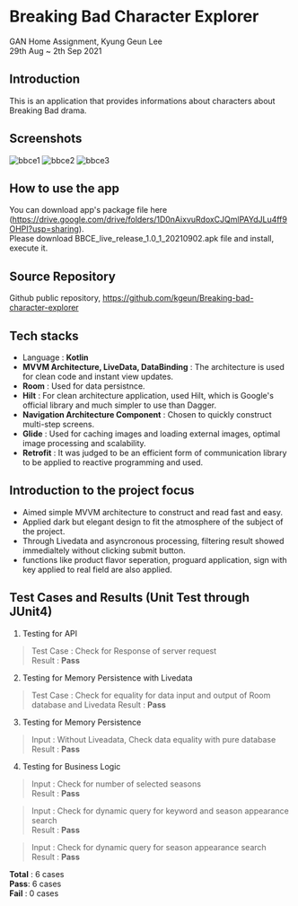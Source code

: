 # Breaking Bad Character Explorer

GAN Home Assignment, Kyung Geun Lee  
29th Aug ~ 2th Sep 2021  

## Introduction
This is an application that provides informations about characters about Breaking Bad drama.  

## Screenshots
![bbce1](https://user-images.githubusercontent.com/7823937/131785335-c5c63577-28e7-4f6f-bf70-e73816d0a8d3.jpeg) 
![bbce2](https://user-images.githubusercontent.com/7823937/131785341-63f6223b-8b68-41a1-94c6-0222d13fa0c3.jpeg) 
![bbce3](https://user-images.githubusercontent.com/7823937/131785347-854f6373-6b5a-4a8e-b608-50146bf93470.jpeg) 

## How to use the app
You can download app's package file here (https://drive.google.com/drive/folders/1D0nAixvuRdoxCJQmlPAYdJLu4ff9OHPI?usp=sharing).  
Please download BBCE_live_release_1.0_1_20210902.apk file and install, execute it.

## Source Repository
Github public repository, https://github.com/kgeun/Breaking-bad-character-explorer

## Tech stacks

- Language : **Kotlin**
- **MVVM Architecture, LiveData, DataBinding** : The architecture is used for clean code and instant view updates.
- **Room** : Used for data persistnce.
- **Hilt** : For clean architecture application, used Hilt, which is Google's official library and much simpler to use than Dagger.
- **Navigation Architecture Component** : Chosen to quickly construct multi-step screens.
- **Glide** : Used for caching images and loading external images, optimal image processing and scalability.
- **Retrofit** : It was judged to be an efficient form of communication library to be applied to reactive programming and used.


## Introduction to the project focus
- Aimed simple MVVM architecture to construct and read fast and easy.
- Applied dark but elegant design to fit the atmosphere of the subject of the project.
- Through Livedata and asyncronous processing, filtering result showed immedialtely without clicking submit button.
- functions like product flavor seperation, proguard application, sign with key applied to real field are also applied.


## Test Cases and Results (Unit Test through JUnit4)
1. Testing for API  

> Test Case : Check for Response of server request  
> Result : **Pass**  

2. Testing for Memory Persistence with Livedata

> Test Case : Check for equality for data input and output of Room database and Livedata
> Result : **Pass**  

3. Testing for Memory Persistence  

> Input : Without Liveadata, Check data equality with pure database  
> Result : **Pass**  

4. Testing for Business Logic

> Input : Check for number of selected seasons  
> Result : **Pass**    

> Input : Check for dynamic query for keyword and season appearance search  
> Result : **Pass**    

> Input : Check for dynamic query for season appearance search  
> Result : **Pass**    

**Total** : 6 cases  
**Pass**: 6 cases  
**Fail** : 0 cases  
    